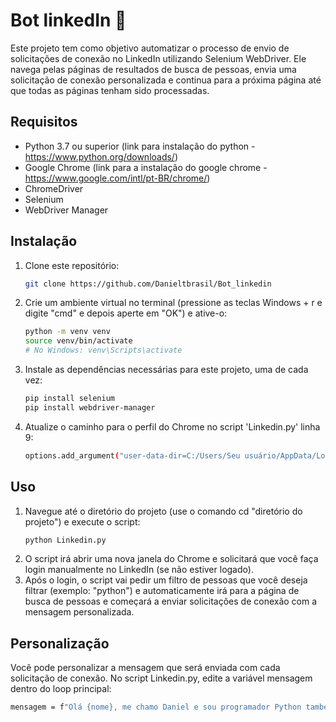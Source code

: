 # Bot linkedIn 🤖

Este projeto tem como objetivo automatizar o processo de envio de solicitações de conexão no LinkedIn utilizando Selenium WebDriver. Ele navega pelas páginas de resultados de busca de pessoas, envia uma solicitação de conexão personalizada e continua para a próxima página até que todas as páginas tenham sido processadas.

## Requisitos

- Python 3.7 ou superior
  (link para instalação do python - https://www.python.org/downloads/)
- Google Chrome
  (link para a instalação do google chrome - https://www.google.com/intl/pt-BR/chrome/)
- ChromeDriver
- Selenium
- WebDriver Manager

## Instalação

1. Clone este repositório:

   ```bash
   git clone https://github.com/Danieltbrasil/Bot_linkedin

2. Crie um ambiente virtual no terminal (pressione as teclas Windows + r e digite "cmd" e depois aperte em "OK") e ative-o:

   ```bash
   python -m venv venv
   source venv/bin/activate
   # No Windows: venv\Scripts\activate

3. Instale as dependências necessárias para este projeto, uma de cada vez:
   ```bash
   pip install selenium
   pip install webdriver-manager

4. Atualize o caminho para o perfil do Chrome no script 'Linkedin.py' linha 9:
   ```bash
   options.add_argument("user-data-dir=C:/Users/Seu usuário/AppData/Local/Google/Chrome/User Data/Profile Selenium")

## Uso
1. Navegue até o diretório do projeto (use o comando cd "diretório do projeto") e execute o script:
   ```bash
   python Linkedin.py

2. O script irá abrir uma nova janela do Chrome e solicitará que você faça login manualmente no LinkedIn (se não estiver logado).
3. Após o login, o script vai pedir um filtro de pessoas que você deseja filtrar (exemplo: "python") e automaticamente irá para a página de busca de pessoas e começará a enviar solicitações de conexão com a mensagem personalizada.

## Personalização
Você pode personalizar a mensagem que será enviada com cada solicitação de conexão. No script Linkedin.py, edite a variável mensagem dentro do loop principal:
   ```bash
   mensagem = f"Olá {nome}, me chamo Daniel e sou programador Python também. Adoraria me conectar para compartilhar conhecimentos e oportunidades. Obrigado!"

